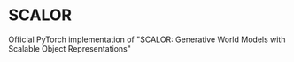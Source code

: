 # SCALOR
Official PyTorch implementation of "SCALOR: Generative World Models with Scalable Object Representations"
